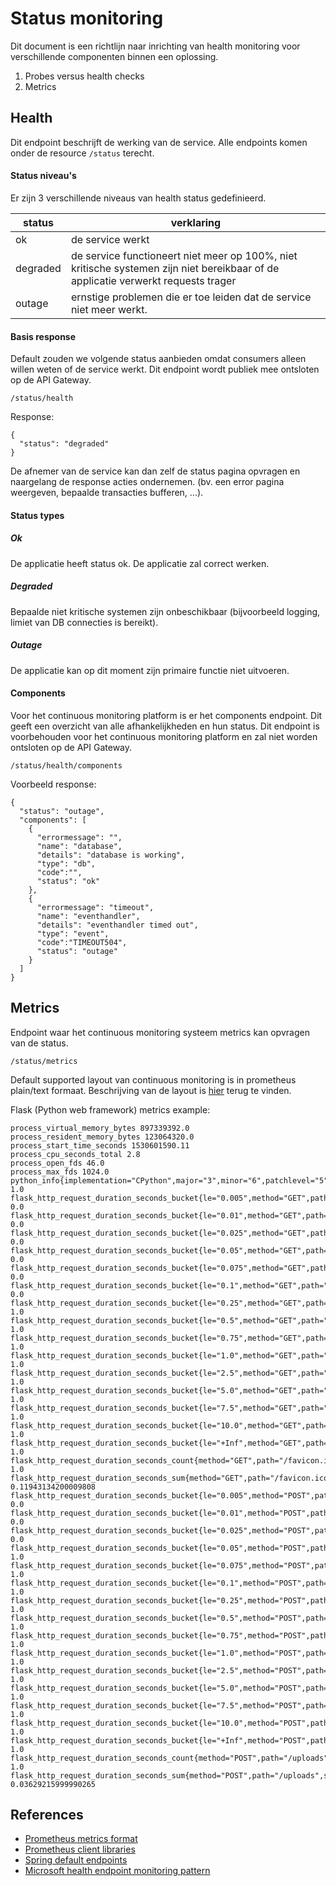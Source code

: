 # Status monitoring

Dit document is een richtlijn naar inrichting van health monitoring voor verschillende componenten binnen een oplossing.

1) Probes versus health checks
2) Metrics


## Health
Dit endpoint beschrijft de werking van de service.
Alle endpoints komen onder de resource `/status` terecht.

#### Status niveau's
Er zijn 3 verschillende niveaus van health status gedefinieerd.

status|verklaring
-------|-------
ok|de service werkt
degraded|de service functioneert niet meer op 100%, niet kritische systemen zijn niet bereikbaar of de applicatie verwerkt requests trager
outage|ernstige problemen die er toe leiden dat de service niet meer werkt.

#### Basis response
Default zouden we volgende status aanbieden omdat consumers alleen willen weten of de service werkt. Dit endpoint wordt publiek mee ontsloten op de API Gateway.
```
/status/health
```
Response:
```
{
  "status": "degraded"
}
```
De afnemer van de service kan dan zelf de status pagina opvragen en naargelang de response acties ondernemen. (bv. een error pagina weergeven, bepaalde transacties bufferen, ...).

#### Status types

##### Ok

De applicatie heeft status ok. De applicatie zal correct werken.

##### Degraded

Bepaalde niet kritische systemen zijn onbeschikbaar (bijvoorbeeld logging, limiet van DB connecties is bereikt).

##### Outage

De applicatie kan op dit moment  zijn primaire functie niet uitvoeren.

#### Components

Voor het continuous monitoring platform is er het components endpoint. Dit geeft een overzicht van alle afhankelijkheden en hun status.
Dit endpoint is voorbehouden voor het continuous monitoring platform en zal niet worden ontsloten op de API Gateway.

```
/status/health/components
```
Voorbeeld response:
```
{
  "status": "outage",
  "components": [
    {
      "errormessage": "",
      "name": "database",
      "details": "database is working",
      "type": "db",
      "code":"",
      "status": "ok"
    },
    {
      "errormessage": "timeout",
      "name": "eventhandler",
      "details": "eventhandler timed out",
      "type": "event",
      "code":"TIMEOUT504",
      "status": "outage"
    }
  ]
}
```

## Metrics
Endpoint waar het continuous monitoring systeem metrics kan opvragen van de status.
```
/status/metrics
```
Default supported layout van continuous monitoring is in prometheus plain/text formaat. Beschrijving van de layout is [hier](#prometheus-metrics-format) terug te vinden.

Flask (Python web framework) metrics example:
```
process_virtual_memory_bytes 897339392.0
process_resident_memory_bytes 123064320.0
process_start_time_seconds 1530601590.11
process_cpu_seconds_total 2.8
process_open_fds 46.0
process_max_fds 1024.0
python_info{implementation="CPython",major="3",minor="6",patchlevel="5",version="3.6.5"} 1.0
flask_http_request_duration_seconds_bucket{le="0.005",method="GET",path="/favicon.ico",status="404"} 0.0
flask_http_request_duration_seconds_bucket{le="0.01",method="GET",path="/favicon.ico",status="404"} 0.0
flask_http_request_duration_seconds_bucket{le="0.025",method="GET",path="/favicon.ico",status="404"} 0.0
flask_http_request_duration_seconds_bucket{le="0.05",method="GET",path="/favicon.ico",status="404"} 0.0
flask_http_request_duration_seconds_bucket{le="0.075",method="GET",path="/favicon.ico",status="404"} 0.0
flask_http_request_duration_seconds_bucket{le="0.1",method="GET",path="/favicon.ico",status="404"} 0.0
flask_http_request_duration_seconds_bucket{le="0.25",method="GET",path="/favicon.ico",status="404"} 1.0
flask_http_request_duration_seconds_bucket{le="0.5",method="GET",path="/favicon.ico",status="404"} 1.0
flask_http_request_duration_seconds_bucket{le="0.75",method="GET",path="/favicon.ico",status="404"} 1.0
flask_http_request_duration_seconds_bucket{le="1.0",method="GET",path="/favicon.ico",status="404"} 1.0
flask_http_request_duration_seconds_bucket{le="2.5",method="GET",path="/favicon.ico",status="404"} 1.0
flask_http_request_duration_seconds_bucket{le="5.0",method="GET",path="/favicon.ico",status="404"} 1.0
flask_http_request_duration_seconds_bucket{le="7.5",method="GET",path="/favicon.ico",status="404"} 1.0
flask_http_request_duration_seconds_bucket{le="10.0",method="GET",path="/favicon.ico",status="404"} 1.0
flask_http_request_duration_seconds_bucket{le="+Inf",method="GET",path="/favicon.ico",status="404"} 1.0
flask_http_request_duration_seconds_count{method="GET",path="/favicon.ico",status="404"} 1.0
flask_http_request_duration_seconds_sum{method="GET",path="/favicon.ico",status="404"} 0.11943134200009808
flask_http_request_duration_seconds_bucket{le="0.005",method="POST",path="/uploads",status="202"} 0.0
flask_http_request_duration_seconds_bucket{le="0.01",method="POST",path="/uploads",status="202"} 0.0
flask_http_request_duration_seconds_bucket{le="0.025",method="POST",path="/uploads",status="202"} 0.0
flask_http_request_duration_seconds_bucket{le="0.05",method="POST",path="/uploads",status="202"} 1.0
flask_http_request_duration_seconds_bucket{le="0.075",method="POST",path="/uploads",status="202"} 1.0
flask_http_request_duration_seconds_bucket{le="0.1",method="POST",path="/uploads",status="202"} 1.0
flask_http_request_duration_seconds_bucket{le="0.25",method="POST",path="/uploads",status="202"} 1.0
flask_http_request_duration_seconds_bucket{le="0.5",method="POST",path="/uploads",status="202"} 1.0
flask_http_request_duration_seconds_bucket{le="0.75",method="POST",path="/uploads",status="202"} 1.0
flask_http_request_duration_seconds_bucket{le="1.0",method="POST",path="/uploads",status="202"} 1.0
flask_http_request_duration_seconds_bucket{le="2.5",method="POST",path="/uploads",status="202"} 1.0
flask_http_request_duration_seconds_bucket{le="5.0",method="POST",path="/uploads",status="202"} 1.0
flask_http_request_duration_seconds_bucket{le="7.5",method="POST",path="/uploads",status="202"} 1.0
flask_http_request_duration_seconds_bucket{le="10.0",method="POST",path="/uploads",status="202"} 1.0
flask_http_request_duration_seconds_bucket{le="+Inf",method="POST",path="/uploads",status="202"} 1.0
flask_http_request_duration_seconds_count{method="POST",path="/uploads",status="202"} 1.0
flask_http_request_duration_seconds_sum{method="POST",path="/uploads",status="202"} 0.03629215999990265
```

## References
- <a name="prometheus-metrics-format"/>[Prometheus metrics format](https://github.com/prometheus/docs/blob/master/content/docs/instrumenting/exposition_formats.md)
- [Prometheus client libraries](https://prometheus.io/docs/instrumenting/clientlibs/)
- [Spring default endpoints](https://docs.spring.io/spring-boot/docs/current/reference/html/production-ready-endpoints.html)
- [Microsoft health endpoint monitoring pattern](https://docs.microsoft.com/en-us/azure/architecture/patterns/health-endpoint-monitoring)

